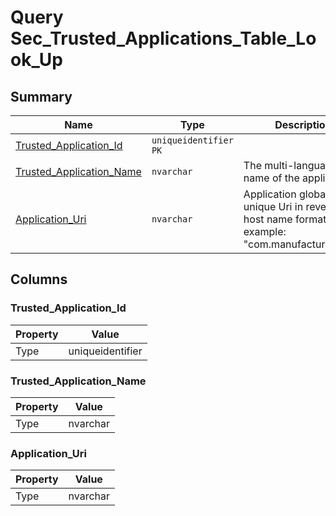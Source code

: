 # Query Sec_Trusted_Applications_Table_Look_Up


## Summary

| Name | Type | Description |
| - | - | --- |
|[Trusted_Application_Id](#trusted_application_id)|`uniqueidentifier` `PK`||
|[Trusted_Application_Name](#trusted_application_name)|`nvarchar` |The multi-language name of the application.|
|[Application_Uri](#application_uri)|`nvarchar` |Application globally unique Uri in reverse host name format. For example: "com.manufacturer/app".|

## Columns

### Trusted_Application_Id

| Property | Value |
| - | - |
|Type|uniqueidentifier|

### Trusted_Application_Name

| Property | Value |
| - | - |
|Type|nvarchar|

### Application_Uri

| Property | Value |
| - | - |
|Type|nvarchar|


